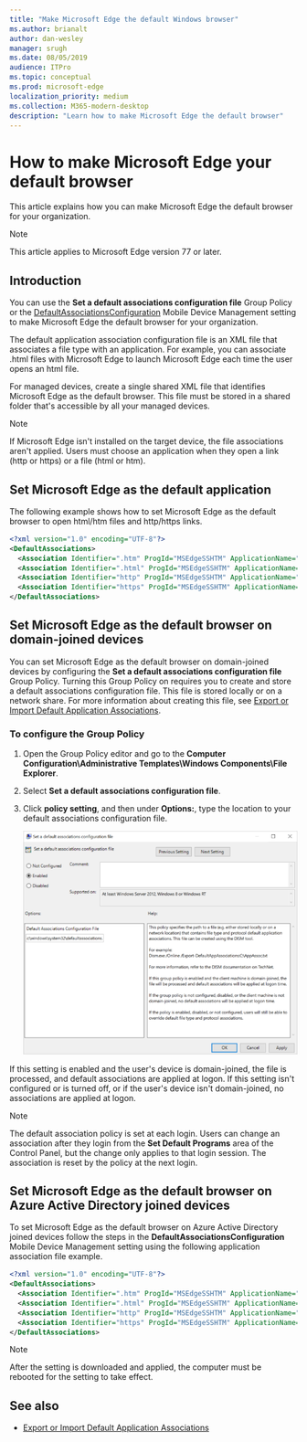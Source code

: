 ```yaml
---
title: "Make Microsoft Edge the default Windows browser"
ms.author: brianalt
author: dan-wesley
manager: srugh
ms.date: 08/05/2019
audience: ITPro
ms.topic: conceptual
ms.prod: microsoft-edge
localization_priority: medium
ms.collection: M365-modern-desktop
description: "Learn how to make Microsoft Edge the default browser"
---
```


# How to make Microsoft Edge your default browser

This article explains how you can make Microsoft Edge the default browser for your organization.

>[!NOTE]
>This article applies to Microsoft Edge version 77 or later.

## Introduction

You can use the **Set a default associations configuration file** Group Policy or the [DefaultAssociationsConfiguration](https://docs.microsoft.com/windows/client-management/mdm/policy-csp-applicationdefaults#applicationdefaults-defaultassociationsconfiguration) Mobile Device Management setting to make Microsoft Edge the default browser for your organization.

The default application association configuration file is an XML file that associates a file type with an application. For example, you can associate .html files with Microsoft Edge to launch Microsoft Edge each time the user opens an html file.

For managed devices, create a single shared XML file that identifies Microsoft Edge as the default browser. This file must be stored in a shared folder that's accessible by all your managed devices.

>[!NOTE]
>If Microsoft Edge isn't installed on the target device, the file associations aren't applied. Users must choose an application when they open a link (http or https) or a file (html or htm).

## Set Microsoft Edge as the default application

The following example shows how to set Microsoft Edge as the default browser to open html/htm files and http/https links.

```xml
<?xml version="1.0" encoding="UTF-8"?>
<DefaultAssociations>
  <Association Identifier=".htm" ProgId="MSEdgeSSHTM" ApplicationName="Microsoft Edge" />
  <Association Identifier=".html" ProgId="MSEdgeSSHTM" ApplicationName="Microsoft Edge" />
  <Association Identifier="http" ProgId="MSEdgeSSHTM" ApplicationName="Microsoft Edge" />
  <Association Identifier="https" ProgId="MSEdgeSSHTM" ApplicationName="Microsoft Edge" />
</DefaultAssociations>
```

## Set Microsoft Edge as the default browser on domain-joined devices

You can set Microsoft Edge as the default browser on domain-joined devices by configuring the **Set a default associations configuration file** Group Policy. Turning this Group Policy on requires you to create and store a default associations configuration file. This file is stored locally or on a network share. For more information about creating this file, see [Export or Import Default Application Associations](https://go.microsoft.com/fwlink/p/?LinkId=618268).

### To configure the Group Policy

1. Open the Group Policy editor and go to the **Computer Configuration\Administrative Templates\Windows Components\File Explorer**.
2. Select **Set a default associations configuration file**.
3. Click **policy setting**, and then under **Options:**, type the location to your default associations configuration file.

   ![Enable file association in group policy](./media/edge-learnmore-make-edge-default-browser/edge-learnmore-browser-file-associations-policy.png)

If this setting is enabled and the user's device is domain-joined, the file is processed, and default associations are applied at logon. If this setting isn't configured or is turned off, or if the user's device isn't domain-joined, no associations are applied at logon.

>[!NOTE]
>The default association policy is set at each login. Users can change an association after they login from the **Set Default Programs** area of the Control Panel, but the change only applies to that login session. The association is reset by the policy at the next login.

## Set Microsoft Edge as the default browser on Azure Active Directory joined devices

To set Microsoft Edge as the default browser on Azure Active Directory joined devices follow the steps in the **DefaultAssociationsConfiguration** Mobile Device Management setting using the following application association file example.

```xml
<?xml version="1.0" encoding="UTF-8"?>
<DefaultAssociations>
  <Association Identifier=".htm" ProgId="MSEdgeSSHTM" ApplicationName="Microsoft Edge" />
  <Association Identifier=".html" ProgId="MSEdgeSSHTM" ApplicationName="Microsoft Edge" />
  <Association Identifier="http" ProgId="MSEdgeSSHTM" ApplicationName="Microsoft Edge" />
  <Association Identifier="https" ProgId="MSEdgeSSHTM" ApplicationName="Microsoft Edge" />
</DefaultAssociations>
```

>[!NOTE]
>After the setting is downloaded and applied, the computer must be rebooted for the setting to take effect.

## See also
- [Export or Import Default Application Associations](https://docs.microsoft.com/previous-versions/windows/it-pro/windows-8.1-and-8/hh825038(v=win.10))
